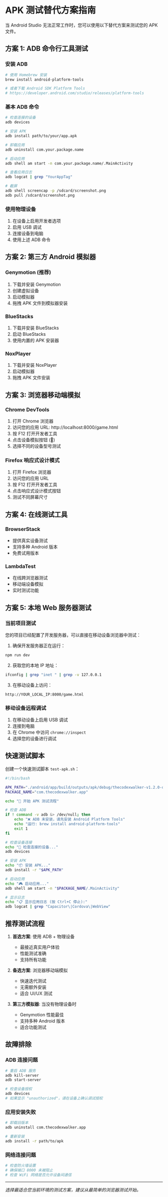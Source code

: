 # APK 测试替代方案指南

当 Android Studio 无法正常工作时，您可以使用以下替代方案来测试您的 APK 文件。

## 方案 1: ADB 命令行工具测试

### 安装 ADB
```bash
# 使用 Homebrew 安装
brew install android-platform-tools

# 或者下载 Android SDK Platform Tools
# https://developer.android.com/studio/releases/platform-tools
```

### 基本 ADB 命令
```bash
# 检查连接的设备
adb devices

# 安装 APK
adb install path/to/your/app.apk

# 卸载应用
adb uninstall com.your.package.name

# 启动应用
adb shell am start -n com.your.package.name/.MainActivity

# 查看应用日志
adb logcat | grep "YourAppTag"

# 截屏
adb shell screencap -p /sdcard/screenshot.png
adb pull /sdcard/screenshot.png
```

### 使用物理设备
1. 在设备上启用开发者选项
2. 启用 USB 调试
3. 连接设备到电脑
4. 使用上述 ADB 命令

## 方案 2: 第三方 Android 模拟器

### Genymotion (推荐)
1. 下载并安装 Genymotion
2. 创建虚拟设备
3. 启动模拟器
4. 拖拽 APK 文件到模拟器安装

### BlueStacks
1. 下载并安装 BlueStacks
2. 启动 BlueStacks
3. 使用内置的 APK 安装器

### NoxPlayer
1. 下载并安装 NoxPlayer
2. 启动模拟器
3. 拖拽 APK 文件安装

## 方案 3: 浏览器移动端模拟

### Chrome DevTools
1. 打开 Chrome 浏览器
2. 访问您的应用 URL: http://localhost:8000/game.html
3. 按 F12 打开开发者工具
4. 点击设备模拟按钮 (📱)
5. 选择不同的设备型号测试

### Firefox 响应式设计模式
1. 打开 Firefox 浏览器
2. 访问您的应用 URL
3. 按 F12 打开开发者工具
4. 点击响应式设计模式按钮
5. 测试不同屏幕尺寸

## 方案 4: 在线测试工具

### BrowserStack
- 提供真实设备测试
- 支持多种 Android 版本
- 免费试用版本

### LambdaTest
- 在线跨浏览器测试
- 移动端设备模拟
- 实时测试功能

## 方案 5: 本地 Web 服务器测试

### 当前项目测试
您的项目已经配置了开发服务器，可以直接在移动设备浏览器中测试：

1. 确保开发服务器正在运行：
```bash
npm run dev
```

2. 获取您的本地 IP 地址：
```bash
ifconfig | grep "inet " | grep -v 127.0.0.1
```

3. 在移动设备上访问：
```
http://YOUR_LOCAL_IP:8000/game.html
```

### 移动设备远程调试
1. 在移动设备上启用 USB 调试
2. 连接到电脑
3. 在 Chrome 中访问 `chrome://inspect`
4. 选择您的设备进行调试

## 快速测试脚本

创建一个快速测试脚本 `test-apk.sh`：

```bash
#!/bin/bash

APK_PATH="./android/app/build/outputs/apk/debug/thecodexwalker-v1.2.0-debug.apk"
PACKAGE_NAME="com.thecodexwalker.app"

echo "🚀 开始 APK 测试流程"

# 检查 ADB
if ! command -v adb &> /dev/null; then
    echo "❌ ADB 未安装，请先安装 Android Platform Tools"
    echo "运行: brew install android-platform-tools"
    exit 1
fi

# 检查设备连接
echo "📱 检查连接的设备..."
adb devices

# 安装 APK
echo "📦 安装 APK..."
adb install -r "$APK_PATH"

# 启动应用
echo "🎮 启动应用..."
adb shell am start -n "$PACKAGE_NAME/.MainActivity"

# 显示日志
echo "📋 显示应用日志 (按 Ctrl+C 停止):"
adb logcat | grep "Capacitor\|Cordova\|WebView"
```

## 推荐测试流程

1. **首选方案**: 使用 ADB + 物理设备
   - 最接近真实用户体验
   - 性能测试准确
   - 支持所有功能

2. **备选方案**: 浏览器移动端模拟
   - 快速迭代测试
   - 无需额外安装
   - 适合 UI/UX 测试

3. **第三方模拟器**: 当没有物理设备时
   - Genymotion 性能最佳
   - 支持多种 Android 版本
   - 适合功能测试

## 故障排除

### ADB 连接问题
```bash
# 重启 ADB 服务
adb kill-server
adb start-server

# 检查设备授权
adb devices
# 如果显示 "unauthorized"，请在设备上确认调试授权
```

### 应用安装失败
```bash
# 卸载旧版本
adb uninstall com.thecodexwalker.app

# 重新安装
adb install -r path/to/apk
```

### 网络连接问题
```bash
# 检查防火墙设置
# 确保端口 8000 未被阻止
# 检查 WiFi 网络是否允许设备间通信
```

---

*选择最适合您当前环境的测试方案，建议从最简单的浏览器测试开始。*